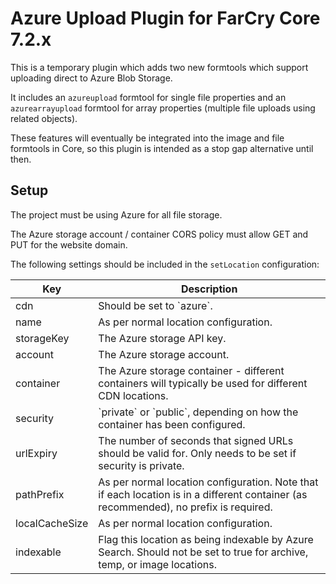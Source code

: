 # Azure Upload Plugin for FarCry Core 7.2.x

This is a temporary plugin which adds two new formtools which support uploading direct to Azure Blob Storage.

It includes an `azureupload` formtool for single file properties and an `azurearrayupload` formtool
for array properties (multiple file uploads using related objects).

These features will eventually be integrated into the image and file formtools in Core, so this
plugin is intended as a stop gap alternative until then.

## Setup

The project must be using Azure for all file storage.

The Azure storage account / container CORS policy must allow GET and PUT for the website domain.

The following settings should be included in the `setLocation` configuration:

<table>
	<thead>
		<tr>
			<th>Key</th>
			<th>Description</th>
		</tr>
	</thead>
	<tbody>
		<tr><td>cdn</td><td>Should be set to `azure`.</td></tr>
		<tr><td>name</td><td>As per normal location configuration.</td></tr>
		<tr><td>storageKey</td><td>The Azure storage API key.</td></tr>
		<tr><td>account</td><td>The Azure storage account.</td></tr>
		<tr><td>container</td><td>The Azure storage container - different containers will typically be used for different CDN locations.</td></tr>
		<tr><td>security</td><td>`private` or `public`, depending on how the container has been configured.</td></tr>
		<tr><td>urlExpiry</td><td>The number of seconds that signed URLs should be valid for. Only needs to be set if security is private.</td></tr>
		<tr><td>pathPrefix</td><td>As per normal location configuration. Note that if each location is in a different container (as recommended), no prefix is required.</td></tr>
		<tr><td>localCacheSize</td><td>As per normal location configuration.</td></tr>
		<tr><td>indexable</td><td>Flag this location as being indexable by Azure Search. Should not be set to true for archive, temp, or image locations.</td></tr>
	</tbody>
</table>

